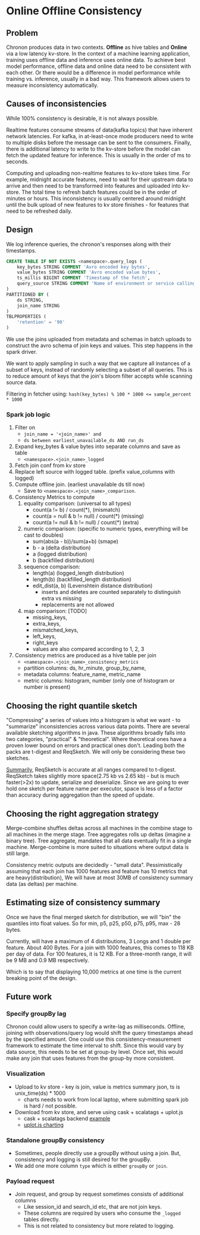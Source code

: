 # Online Offline Consistency

## Problem
Chronon produces data in two contexts. **Offline** as hive tables and 
**Online** via a low latency kv-store. In the context of a machine learning
application, training uses offline data and inference uses online data. To
achieve best model performance, offline data and online data need to 
be consistent with each other. Or there would be a difference in model 
performance while training vs. inference, usually in a bad way. 
This framework allows users to measure inconsistency automatically.


## Causes of inconsistencies

While 100% consistency is desirable, it is not always possible.

Realtime features consume streams of data(kafka topics) that have inherent 
network latencies. For kafka, in at-least-once mode producers need to write 
to multiple disks before the message can be sent to the consumers. Finally, 
there is additional latency to write to the kv-store before the model can fetch the 
updated feature for inference. This is usually in the order of ms to seconds.

Computing and uploading non-realtime features to kv-store 
takes time. For example, midnight accurate features, need to wait for their 
upstream data to arrive and then need to be transformed into features and 
uploaded into kv-store. The total time to refresh batch features could be in
the order of minutes or hours. This inconsistency is usually centered around 
midnight until the bulk upload of new features to kv store finishes - for 
features that need to be refreshed daily.     

## Design

We log inference queries, the chronon's responses along with their timestamps.

```sql
CREATE TABLE IF NOT EXISTS <namespace>.query_logs (
    key_bytes STRING COMMENT 'Avro encoded key bytes', 
    value_bytes STRING COMMENT 'Avro encoded value bytes', 
    ts_millis BIGINT COMMENT 'Timestamp of the fetch', 
    query_source STRING COMMENT 'Name of environment or service calling fetch'
)
PARTITIONED BY (
    ds STRING,
    join_name STRING
)
TBLPROPERTIES (
    'retention' = '90'
)
```

We use the joins uploaded from metadata and schemas in batch uploads to 
construct the avro schema of join keys and values. This step happens in the
spark driver.

We want to apply sampling in such a way that we capture all instances of 
a subset of keys, instead of randomly selecting a subset of all queries.
This is to reduce amount of keys that the join's bloom filter accepts while
scanning source data.

Filtering in fetcher using: 
  `hash(key_bytes) % 100 * 1000 <= sample_percent * 1000`

### Spark job logic
  1. Filter on 
     - `join_name = '<join_name>' and `
     - `ds between earliest_unavailable_ds AND run_ds`  
  2. Expand key_bytes & value bytes into separate columns and save as table
     - `<namespace>.<join_name>_logged`
  3. Fetch join conf from kv store
  4. Replace left source with logged table. (prefix value_columns with logged)
  5. Compute offline join. (earliest unavailable ds till now)
     - Save to `<namespace>.<join_name>_comparison`.  
  6. Consistency Metrics to compute 
     1. equality comparison: (universal to all types) 
        - count(a != b) / count(*), (mismatch)
        - count(a = null & b != null) / count(*) (missing) 
        - count(a != null & b != null) / count(*) (extra) 
     2. numeric comparison: (specific to numeric types, everything will be cast to doubles)
        - sum(abs(a - b))/sum(a+b) (smape) 
        - b - a  (delta distribution)
        - a (logged distribution) 
        - b (backfilled distribution)
     3. sequence comparison:
        - length(a) (logged_length distribution)
        - length(b) (backfilled_length distribution)
        - edit_dist(a, b) (Levenshtein distance distribution)
           - inserts and deletes are counted separately to distinguish extra vs missing
           - replacements are not allowed
     4. map comparison: [TODO]
        - missing_keys,
        - extra_keys, 
        - mismatched_keys, 
        - left_keys, 
        - right_keys
        - values are also compared according to 1, 2, 3
  7. Consistency metrics are produced as a hive table per join
        - `<namespace>.<join_name>_consistency_metrics`
        - partition columns: ds, hr_minute, group_by_name, 
        - metadata columns:  feature_name, metric_name
        - metric columns:    histogram, number (only one of histogram or number is present)
  
 

## Choosing the right quantile sketch

"Compressing" a series of values into a histogram is what we want - 
to "summarize" inconsistencies across various data points. There are several available
sketching algorithms in java. These algorithms broadly falls into two categories,
"practical" & "theoretical". Where theoretical ones have a proven lower bound on errors
and practical ones don't. Leading both the packs are t-digest and ReqSketch. We will only 
be considering these two sketches.

[Summarily](https://arxiv.org/pdf/2102.09299.pdf), ReqSketch is accurate at all ranges compared to t-digest. 
ReqSketch takes slightly more space(2.75 kb vs 2.65 kb) - but is much faster(>2x) to update, serialize and deserialize.
Since we are going to ever hold one sketch per feature name per executor, space is less of a factor
than accuracy during aggregation than the speed of update.


## Choosing the right aggregation strategy

Merge-combine shuffles deltas across all machines in the combine stage to all machines in the merge stage.
Tree aggregates rolls up deltas (imagine a binary tree). Tree aggregate, mandates that all data eventually
fit in a single machine. Merge-combine is more suited to situations where output data is still large.

Consistency metric outputs are decidedly - "small data". 
Pessimistically assuming that each join has 1000 features and feature has 10 metrics that are heavy(distribution),
We will have at most 30MB of consistency summary data (as deltas) per machine. 


## Estimating size of consistency summary 
Once we have the final merged sketch for distribution, we will "bin" the quantiles 
into float values. So for min, p5, p25, p50, p75, p95, max - 28 bytes. 

Currently, will have a maximum of 4 distributions, 3 Longs and 1 double per feature. About 400 Bytes.
For a join with 1000 features, this comes to 118 KB per day of data. For 100 features, it is 12 KB.
For a three-month range, it will be 9 MB and 0.9 MB respectively.

Which is to say that displaying 10,000 metrics at one time is the current
breaking point of the design. 

## Future work

### Specify groupBy lag
Chronon could allow users to specify a write-lag as milliseconds. 
Offline, joining with observations/query log would shift the query timestamps 
ahead by the specified amount. One could use this consistency-measurement 
framework to estimate the time interval to shift. Since this would vary by 
data source, this needs to be set at group-by level. Once set, this would 
make any join that uses features from the group-by more consistent.

### Visualization
- Upload to kv store - key is join, value is metrics summary json, ts is unix_time(ds) * 1000 
  - charts needs to work from local laptop, where submitting spark job is hard / not possible.
- Download from kv store, and serve using cask + scalatags + uplot.js
  - cask + scalatags backend [example](https://www.lihaoyi.com/post/SimpleWebandApiServerswithScala.html)
  - [uplot.js charting](https://github.com/leeoniya/uPlot)
  
### Standalone groupBy consistency
- Sometimes, people directly use a groupBy without using a join. 
  But, consistency and logging is still desired for the groupBy.
- We add one more column `type` which is either `groupBy` or `join`.

### Payload request
- Join request, and group by request sometimes consists of additional columns
  - Like session_id and search_id etc, that are not join keys.
  - These columns are required by users who consume the `_logged` tables directly.
  - This is not related to consistency but more related to logging.  
  

